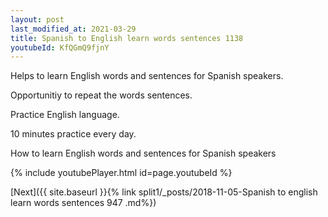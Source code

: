 ```yaml
---
layout: post
last_modified_at: 2021-03-29
title: Spanish to English learn words sentences 1138 
youtubeId: KfQGmQ9fjnY
---
```

 
 
Helps to learn English words and sentences for Spanish speakers.

Opportunitiy to repeat the words sentences. 

Practice English language. 
 
10 minutes practice every day. 
 
How to learn English words and sentences for Spanish speakers 
 
{% include youtubePlayer.html id=page.youtubeId %}
 
 
[Next]({{ site.baseurl }}{% link  split1/_posts/2018-11-05-Spanish to english learn words sentences 947 .md%})
 
